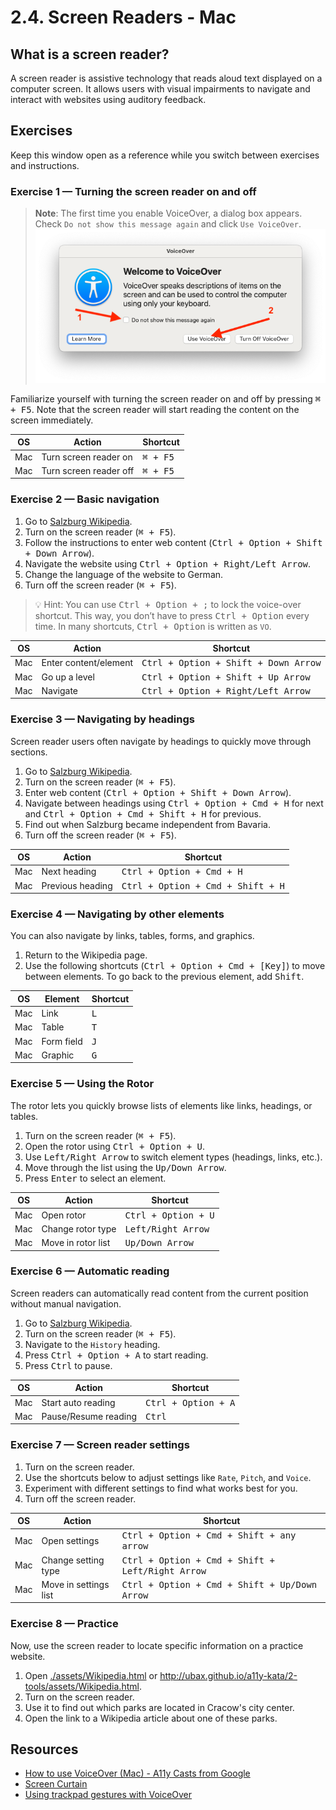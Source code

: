 # 2.4. Screen Readers - Mac

## What is a screen reader?

A screen reader is assistive technology that reads aloud text displayed on a computer screen. It allows users with visual impairments to navigate and interact with websites using auditory feedback.

## Exercises

Keep this window open as a reference while you switch between exercises and instructions.

### Exercise 1 — Turning the screen reader on and off

> **Note**:
> The first time you enable VoiceOver, a dialog box appears. Check `Do not show this message again` and click `Use VoiceOver`.  
> ![VoiceOver initial dialog box](./assets/voice-over-initial-dialog.png)

Familiarize yourself with turning the screen reader on and off by pressing <kbd>⌘ + F5</kbd>. Note that the screen reader will start reading the content on the screen immediately.

| OS  | Action                 | Shortcut          |
| --- | ---------------------- | ----------------- |
| Mac | Turn screen reader on  | <kbd>⌘ + F5</kbd> |
| Mac | Turn screen reader off | <kbd>⌘ + F5</kbd> |

### Exercise 2 — Basic navigation

1. Go to [Salzburg Wikipedia](https://en.wikipedia.org/wiki/Salzburg).
2. Turn on the screen reader (<kbd>⌘ + F5</kbd>).
3. Follow the instructions to enter web content (<kbd>Ctrl + Option + Shift + Down Arrow</kbd>).
4. Navigate the website using <kbd>Ctrl + Option + Right/Left Arrow</kbd>.
5. Change the language of the website to German.
6. Turn off the screen reader (<kbd>⌘ + F5</kbd>).

> 💡 Hint: You can use <kbd>Ctrl + Option + ;</kbd> to lock the voice-over shortcut. This way, you don’t have to press <kbd>Ctrl + Option</kbd> every time. In many shortcuts, <kbd>Ctrl + Option</kbd> is written as `VO`.

| OS  | Action                | Shortcut                                      |
| --- | --------------------- | --------------------------------------------- |
| Mac | Enter content/element | <kbd>Ctrl + Option + Shift + Down Arrow</kbd> |
| Mac | Go up a level         | <kbd>Ctrl + Option + Shift + Up Arrow</kbd>   |
| Mac | Navigate              | <kbd>Ctrl + Option + Right/Left Arrow</kbd>   |

### Exercise 3 — Navigating by headings

Screen reader users often navigate by headings to quickly move through sections.

1. Go to [Salzburg Wikipedia](https://en.wikipedia.org/wiki/Salzburg).
2. Turn on the screen reader (<kbd>⌘ + F5</kbd>).
3. Enter web content (<kbd>Ctrl + Option + Shift + Down Arrow</kbd>).
4. Navigate between headings using <kbd>Ctrl + Option + Cmd + H</kbd> for next and <kbd>Ctrl + Option + Cmd + Shift + H</kbd> for previous.
5. Find out when Salzburg became independent from Bavaria.
6. Turn off the screen reader (<kbd>⌘ + F5</kbd>).

| OS  | Action           | Shortcut                                   |
| --- | ---------------- | ------------------------------------------ |
| Mac | Next heading     | <kbd>Ctrl + Option + Cmd + H</kbd>         |
| Mac | Previous heading | <kbd>Ctrl + Option + Cmd + Shift + H</kbd> |

### Exercise 4 — Navigating by other elements

You can also navigate by links, tables, forms, and graphics.

1. Return to the Wikipedia page.
2. Use the following shortcuts (<kbd>Ctrl + Option + Cmd + [Key]</kbd>) to move between elements. To go back to the previous element, add <kbd>Shift</kbd>.

| OS  | Element    | Shortcut     |
| --- | ---------- | ------------ |
| Mac | Link       | <kbd>L</kbd> |
| Mac | Table      | <kbd>T</kbd> |
| Mac | Form field | <kbd>J</kbd> |
| Mac | Graphic    | <kbd>G</kbd> |

### Exercise 5 — Using the Rotor

The rotor lets you quickly browse lists of elements like links, headings, or tables.

1. Turn on the screen reader (<kbd>⌘ + F5</kbd>).
2. Open the rotor using <kbd>Ctrl + Option + U</kbd>.
3. Use <kbd>Left/Right Arrow</kbd> to switch element types (headings, links, etc.).
4. Move through the list using the <kbd>Up/Down Arrow</kbd>.
5. Press <kbd>Enter</kbd> to select an element.

| OS  | Action             | Shortcut                     |
| --- | ------------------ | ---------------------------- |
| Mac | Open rotor         | <kbd>Ctrl + Option + U</kbd> |
| Mac | Change rotor type  | <kbd>Left/Right Arrow</kbd>  |
| Mac | Move in rotor list | <kbd>Up/Down Arrow</kbd>     |

### Exercise 6 — Automatic reading

Screen readers can automatically read content from the current position without manual navigation.

1. Go to [Salzburg Wikipedia](https://en.wikipedia.org/wiki/Salzburg).
2. Turn on the screen reader (<kbd>⌘ + F5</kbd>).
3. Navigate to the `History` heading.
4. Press <kbd>Ctrl + Option + A</kbd> to start reading.
5. Press <kbd>Ctrl</kbd> to pause.

| OS  | Action               | Shortcut                     |
| --- | -------------------- | ---------------------------- |
| Mac | Start auto reading   | <kbd>Ctrl + Option + A</kbd> |
| Mac | Pause/Resume reading | <kbd>Ctrl</kbd>              |

### Exercise 7 — Screen reader settings

1. Turn on the screen reader.
2. Use the shortcuts below to adjust settings like `Rate`, `Pitch`, and `Voice`.
3. Experiment with different settings to find what works best for you.
4. Turn off the screen reader.

| OS  | Action                | Shortcut                                                  |
| --- | --------------------- | --------------------------------------------------------- |
| Mac | Open settings         | <kbd>Ctrl + Option + Cmd + Shift + any arrow</kbd>        |
| Mac | Change setting type   | <kbd>Ctrl + Option + Cmd + Shift + Left/Right Arrow</kbd> |
| Mac | Move in settings list | <kbd>Ctrl + Option + Cmd + Shift + Up/Down Arrow</kbd>    |

### Exercise 8 — Practice

Now, use the screen reader to locate specific information on a practice website.

1. Open [./assets/Wikipedia.html](./assets/Wikipedia.html) or http://ubax.github.io/a11y-kata/2-tools/assets/Wikipedia.html.
2. Turn on the screen reader.
3. Use it to find out which parks are located in Cracow's city center.
4. Open the link to a Wikipedia article about one of these parks.

## Resources

- [How to use VoiceOver (Mac) - A11y Casts from Google](https://www.youtube.com/watch?v=5R-6WvAihms&list=PLNYkxOF6rcICWx0C9LVWWVqvHlYJyqw7g&index=7)
- [Screen Curtain](https://support.apple.com/en-us/111797#:~:text=With%20VoiceOver%20turned%20on%2C%20use%20this%20key%20command%20to%20enable%20Screen%20Curtain%3A)
- [Using trackpad gestures with VoiceOver](https://support.apple.com/guide/voiceover/use-trackpad-gestures-to-control-voiceover-vo28030/mac)
